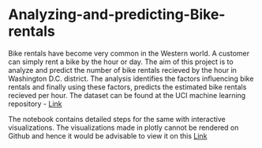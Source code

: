 # Analyzing-and-predicting-Bike-rentals

Bike rentals have become very common in the Western world. A customer can simply rent a bike by the hour or day.
The aim of this project is to analyze and predict the number of bike rentals recieved by the hour in Washington D.C. district.
The analysis identifies the factors influencing bike rentals and finally using these factors, predicts the estimated bike rentals recieved per hour.
The dataset can be found at the UCI machine learning repository - <a href="http://archive.ics.uci.edu/ml/datasets/Bike+Sharing+Dataset">Link</a>

The notebook contains detailed steps for the same with interactive visualizations. The visualizations made in plotly cannot be rendered on Github and hence it would be advisable to view it on this <a href="https://nbviewer.jupyter.org/github/rajtulluri/Analyzing-and-predicting-Bike-rentals/blob/master/Predicting%20Bike%20rentals.ipynb"> Link </a>
